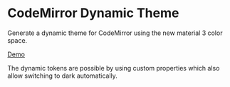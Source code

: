# CodeMirror Dynamic Theme

Generate a dynamic theme for CodeMirror using the new material 3 color space.

[Demo](https://rodydavis.github.io/codemirror-dynamic-theme/)

The dynamic tokens are possible by using custom properties which also allow switching to dark automatically.
